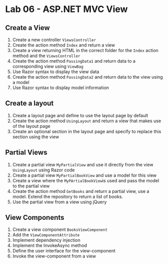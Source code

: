 # Lab 06 - ASP.NET MVC View

## Create a View

1. Create a new controller `ViewsController`
2. Create the action method `Index` and return a view
3. Create a view returning HTML in the correct folder for the `Index` action method and the `ViewsController`
4. Create the action method `PassingData1` and return data to a corresponding view using `ViewBag`
5. Use Razor syntax to display the view data
5. Create the action method `PassingData2` and return data to the view using a model
6. Use Razor syntax to display model information

## Create a layout

1. Create a layout page and define to use the layout page by default
2. Create the action method `UsingLayout` and return a view that makes use of the layout page
3. Create an optional section in the layout page and specify to replace this section using the view

## Partial Views

1. Create a partial view `MyPartialView` and use it directly from the view `UsingLayout` using Razor code
2. Create a partial view `MyPartialBookView` and use a model for this view
3. Create a view where the `MyPArtialBookView`is used and pass the model to the partial view
4. Create the action method `GetBooks` and return a partial view, use a model. Extend the repository to return a list of books.
5. Use the partial view from a view using jQuery

## View Components

1. Create a view component `BooksViewComponent`
2. Add the `ViewComponentAttribute`
3. Implement dependency injection
4. Implement the InvokeAsync method
5. Define the user interface for the view-component
6. Invoke the view-component from a view
